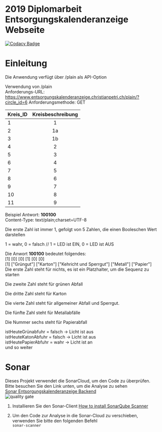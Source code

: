 # 2019 Diplomarbeit Entsorgungskalenderanzeige Webseite

[![Codacy Badge](https://api.codacy.com/project/badge/Grade/61a1926ed0d644b3ae34f0d7c89fa6eb)](https://app.codacy.com/app/christianpetri/2019_Diplomarbeit_Entsorgungskalenderanzeige_Webseite?utm_source=github.com&utm_medium=referral&utm_content=christianpetri/2019_Diplomarbeit_Entsorgungskalenderanzeige_Webseite&utm_campaign=Badge_Grade_Dashboard)

# Einleitung
Die Anwendung verfügt über /plain  als API-Option

Verwendung von /plain  
Anforderungs-URL: https://www.entsorgungskalenderanzeige.christianpetri.ch/plain/?circle_id=6
Anforderungsmethode: GET

| Kreis_ID   |      Kreisbeschreibung      |   
|----------|:-------------:| 
|1|	1|
|2	|1a|
|3|	1b|
|4|	2|
|5	|3|
|6	|4|
|7|	5|
|8|	6|
|9|	7|
|10|	8|
|11	|9|

Beispiel Antwort: **100100**  
Content-Type: text/plain;charset=UTF-8

Die erste Zahl ist immer 1, gefolgt von 5 Zahlen, die einen Booleschen Wert darstellen

1 = wahr, 0 = falsch // 1 = LED ist EIN, 0 = LED ist AUS

  
Die Anwort **100100** bedeutet folgendes:  
[1] [0] [0] [1] [0] [0]  
[1] ["Grüngut"] ["Karton"] ["Kehricht und Sperrgut"] ["Metall"] ["Papier"]  
Die erste Zahl steht für nichts, es ist ein Platzhalter, um die Sequenz zu starten  

Die zweite Zahl steht für grünen Abfall

Die dritte Zahl steht für Karton

Die vierte Zahl steht für allgemeiner Abfall und Sperrgut.

Die fünfte Zahl steht für Metallabfälle

Die Nummer sechs steht für Papierabfall

istHeuteGrünabfuhr = falsch -> Licht ist aus  
istHeuteKatonAbfuhr = falsch -> Licht ist aus  
istHeutePapierAbfuhr = wahr -> Licht ist an  
und so weiter
 

 

# Sonar
   Dieses Projekt verwendet die SonarCloud, um den Code zu überprüfen. Bitte besuchen Sie den Link unten, um die Analyse zu sehen<br/>
     [Sonar Entsorgungskalenderanzeige Backend](https://sonarcloud.io/dashboard?id=Entsorgungskalenderanzeige_Backend)  <br/>
     ![quality gate](https://sonarcloud.io/api/project_badges/measure?project=Entsorgungskalenderanzeige_Backend&metric=alert_status)
   1. Installieren Sie den Sonar-Client 
     [How to install SonarQube Scanner](https://docs.sonarqube.org/display/SCAN/Analyzing+with+SonarQube+Scanner)
     
   2. Um den Code zur Analyse in die Sonar-Cloud zu verschieben, verwenden Sie bitte den folgenden Befehl  
    ```
     sonar-scanner
    ```
